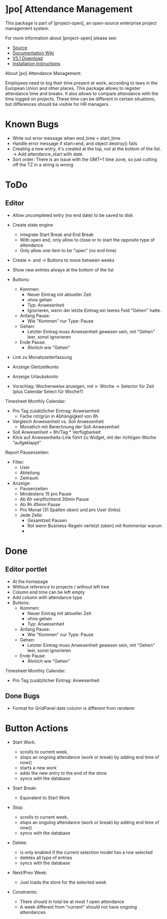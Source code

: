 # ]po[ Attendance Management
This package is part of ]project-open[, an open-source enterprise project management system.

For more information about ]project-open[ please see:
* [Source](https://www.github.com/project-open/intranet-attendance-management)
* [Documentation Wiki](https://www.project-open.com/en/)
* [V5.1 Download](https://sourceforge.net/projects/project-open/files/project-open/V5.1/)
* [Installation Instructions](https://www.project-open.com/en/list-installers)

About ]po[ Attendance Management:

Employees need to log their time present at work,
according to laws in the European Union and other places.
This package allows to register attendance time and breaks.
It also allows to compare attendance with the time logged
on projects. These time can be different in certain
situations, but differences should be visible for HR
managers.




Known Bugs
==========

- Write out error message when end_time < start_time
- Handle error message if start=end, and object
  destroy() fails
- Creating a new entry, it's created at the top, not at
  the bottom of the list. -> Add attendance_start with date.
- Sort order:
  There is an issue with the GMT+1 time zone,
  so just cutting off the TZ in a string is wrong


ToDo
====

## Editor
- Allow uncompleted entry (no end date) to be saved to disk
- Create state engine
	- integrate Start Break and End Break
	- With open end, only allow to close or to start the
	  opposite type of attendance
	- Only allow one item to be "open" (no end time)
- Create <- and -> Buttons to move between weeks
- Show new entries always at the bottom of the list
- Buttons:
	- Kommen:
		- Neuer Eintrag mit aktueller Zeit
		- ohne gehen
		- Typ: Anwesenheit
		- Ignorieren, wenn der letzte Eintrag ein leeres Feld "Gehen" hatte.
	- Anfang Pause:
		- Wie "Kommen" nur Type: Pause
	- Gehen:
		- Letzter Eintrag muss Anwesenheit gewesen sein, mit "Gehen" leer,
		  sonst ignorieren
	- Ende Pause:
		- Ähnlich wie "Gehen"


- Link zu Monatszeiterfassung
- Anzeige Gleitzeitkonto
- Anzeige Urlaubskonto
- Vorschlag: Wochenweise anzeigen, mit <- Woche -> Selector für Zeit
  (plus Calendar Select für Woche?)


Timesheet Monthly Calendar:
- Pro Tag zusätzlicher Eintrag: Anwesenheit
	- Farbe rot/grün in Abhängigkeit von 8h 
- Vergleich Anwesenheit vs. Soll Anwesenheit
	- Monatlich mit Berechnung der Soll-Anwesenheit
- Soll Anwesenheit = 8h/Tag * Verfügbarkeit
- Klick auf Anwesenheits-Link führt zu Widget, 
  mit der richtigen Woche "aufgeklappt"


Report Pausenzeiten:
- Filter:
	- User
	- Abteilung
	- Zeitraum
- Anzeige:
	- Pausenzeiten
	- Mindestens 15 pro Pause
	- Ab 6h verpflichtend 30min Pause
	- Ab 9h 45min Pause
	- Pro Monat (31 Spalten oben) und pro User (links)
	- Jede Zelle:
		- Gesamtzeit Pausen
		- Rot wenn Business-Regeln verletzt (oben)
		  mit Kommentar warum
		- 



Done
====


## Editor portlet
- At the homepage
- Without reference to projects / without left tree
- Column end time can be left empty
- Add column with attendance type
- Buttons:
	- Kommen:
		- Neuer Eintrag mit aktueller Zeit
		- ohne gehen
		- Typ: Anwesenheit
	- Anfang Pause:
		- Wie "Kommen" nur Type: Pause
	- Gehen:
		- Letzter Eintrag muss Anwesenheit gewesen sein, mit "Gehen" leer,
		  sonst ignorieren
	- Ende Pause:
		- Ähnlich wie "Gehen"


Timesheet Monthly Calendar:
- Pro Tag zusätzlicher Eintrag: Anwesenheit


## Done Bugs
- Format for GridPanel date column is different from renderer





Button Actions
==============

- Start Work:
	- scrolls to current week, 
	- stops an ongoing attendance (work or break)
	  by adding end time of now()
	- starts a new work
	- adds the new entry to the end of the store
	- syncs with the database

- Start Break:
  	- Equivalent to Start Work

- Stop:
	- scrolls to current week, 
	- stops an ongoing attendance (work or break)
	  by adding end time of now()
	- syncs with the database

- Delete:
	- is only enabled if the current selection model
	  has a row selected
	- deletes all type of entries
	- syncs with the database

- Next/Prev Week:
	- Just loads the store for the selected week




- Constraints:
	- There should in total be at most 1 open attendance
	- A week different from "current" should not have
	  ongoing attendances
